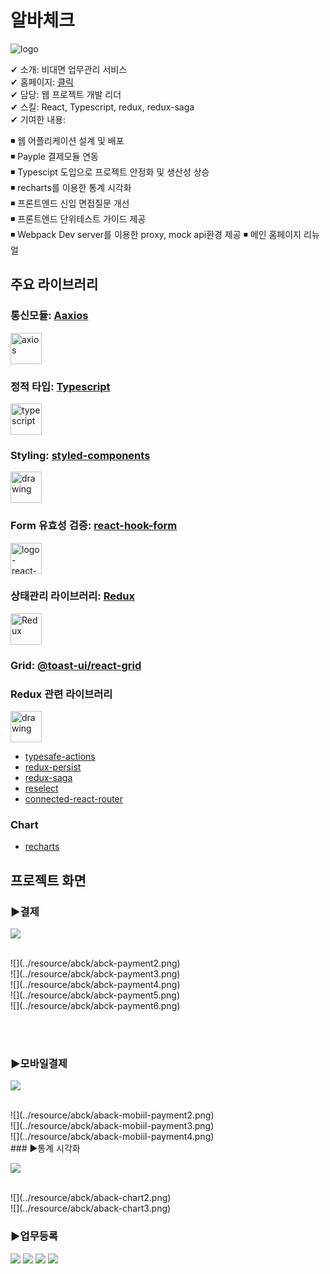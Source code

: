 # 알바체크

![logo](../resource/abck/logo-small-abck.jpg)

✔ 소개: 비대면 업무관리 서비스  
✔ 홈페이지: [클릭](https://www.albacheck.co.kr/)  
✔ 담당: 웹 프로젝트 개발 리더  
✔ 스킬: React, Typescript, redux, redux-saga  
✔ 기여한 내용:

◾ 웹 어플리케이션 설계 및 배포  
◾ Payple 결제모듈 연동  
◾ Typescipt 도입으로 프로젝트 안정화 및 생산성 상승  
◾ recharts를 이용한 통계 시각화  
◾ 프론트엔드 신입 면접질문 개선  
◾ 프론트엔드 단위테스트 가이드 제공  
◾ Webpack Dev server를 이용한 proxy, mock api환경 제공
◾ 메인 홈페이지 리뉴얼

## 주요 라이브러리

### 통신모듈: [Aaxios](https://www.npmjs.com/package/axios)

<img src="../resource/logo/logo-axios.png" alt="axios" width="50" height="50"/>

### 정적 타입: [Typescript](https://www.npmjs.com/package/typescript)

<img src="../resource/logo/logo-typescript.png" alt="typescript" width="50" height="50"/>

### Styling: [styled-components](https://www.npmjs.com/package/styled-components)

<img src="../resource/logo/logo-styled-components.png" alt="drawing" width="50" height="50"/>

### Form 유효성 검증: [react-hook-form](https://www.npmjs.com/package/react-hook-form)

<img src="../resource/logo/logo-react-hook-form.png" alt="logo-react-hook-form" width="50" height="50"/>

### 상태관리 라이브러리: [Redux](https://www.npmjs.com/package/redux)

<img src="../resource/logo/logo-Redux.png" alt="Redux" width="50" height="50"/>

### Grid: [@toast-ui/react-grid](https://www.npmjs.com/package/@toast-ui/react-grid)

### Redux 관련 라이브러리

<img src="../resource/logo/logo-redux-saga.png" alt="drawing" width="50" height="50"/>

- [typesafe-actions](https://www.npmjs.com/search?q=typesafe-actions)
- [redux-persist](https://www.npmjs.com/package/redux-persist)
- [redux-saga](https://www.npmjs.com/package/redux-saga)
- [reselect](https://www.npmjs.com/package/reselect)
- [connected-react-router](https://www.npmjs.com/package/connected-react-router)

### Chart

- [recharts](https://www.npmjs.com/package/recharts)

## 프로젝트 화면

### ▶결제

![](../resource/abck/abck-payment.png)  

<br/>
![](../resource/abck/abck-payment2.png)  


<br/>
![](../resource/abck/abck-payment3.png)  


<br/>
![](../resource/abck/abck-payment4.png)  


<br/>
![](../resource/abck/abck-payment5.png)  


<br/>
![](../resource/abck/abck-payment6.png)  


<br/><br/>
### ▶모바일결제

![](../resource/abck/aback-mobiil-payment1.png)  

<br/>
![](../resource/abck/aback-mobiil-payment2.png)  

<br/>
![](../resource/abck/aback-mobiil-payment3.png)  

<br/>
![](../resource/abck/aback-mobiil-payment4.png)  


<br/>
### ▶통계 시각화

![](../resource/abck/aback-chart1.png)  

<br/>
![](../resource/abck/aback-chart2.png)  

<br/>
![](../resource/abck/aback-chart3.png)  



### ▶업무등록

![](../resource/abck/abck-checklist1.png)
![](../resource/abck/abck-checklist2.png)
![](../resource/abck/abck-checklist3.png)
![](../resource/abck/abck-checklist4.png)

